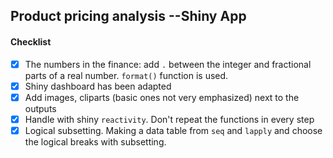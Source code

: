 ## Product pricing analysis --Shiny App

#### Checklist
- [x] The numbers in the finance: add `.` between the integer and fractional parts of a real number. `format()` function is used.
- [x] Shiny dashboard has been adapted
- [x] Add images, cliparts (basic ones not very emphasized) next to the outputs
- [x] Handle with shiny `reactivity`. Don't repeat the functions in every step
- [x] Logical subsetting. Making a data table from `seq` and `lapply` and choose the logical breaks with subsetting. 
